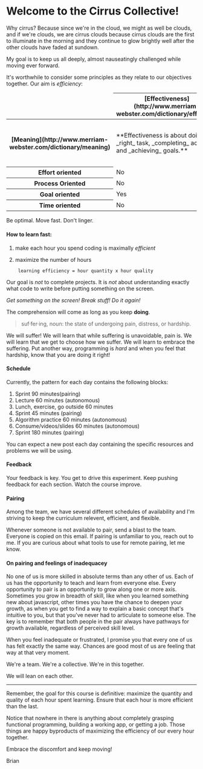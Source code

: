 # Welcome to the Cirrus Collective!

Why cirrus? Because since we're in the cloud, we might as well be clouds, and if we're clouds, we are cirrus clouds because cirrus clouds are the first to illuminate in the morning and they continue to glow brightly well after the other clouds have faded at sundown.

My goal is to keep us all deeply, almost nauseatingly challenged while moving ever forward.

It's worthwhile to consider some principles as they relate to our objectives together. Our aim is *efficiency*:

<table>
    <thead>
        <tr>
            <td></td>
            <th>[Effectiveness](http://www.merriam-webster.com/dictionary/effective)</th>
            <th>[Efficiency](http://www.merriam-webster.com/dictionary/efficiency)</th>
        </tr>
    </thead>
    <tbody>
        <tr>
            <th>[Meaning](http://www.merriam-webster.com/dictionary/meaning)</th>
            <td>**Effectiveness is about doing the _right_ task, _completing_ activities and _achieving_ goals.**</td>
            <td>**Efficiency is about doing things in an _optimal_ way, for example doing it the fastest or in the least expensive way. It could be the wrong thing, but it was done _optimally_.**</td>
        </tr>
        <tr>
            <th>Effort oriented</th>
            <td>No</td>
            <td>Yes</td>
        </tr>
        <tr>
            <th>Process Oriented</th>
            <td>No</td>
            <td>Yes</td>
        </tr>
        <tr>
            <th>Goal oriented</th>
            <td>Yes</td>
            <td>Yes</td>
        </tr>
        <tr>
            <th>Time oriented</th>
            <td>No</td>
            <td>Yes</td>
        </tr>
    </tbody>
</table>

Be optimal. Move fast. Don't linger.

#### How to learn fast:

1. make each hour you spend coding is maximally _efficient_
2. maximize the number of hours

        learning efficiency = hour quantity x hour quality


Our goal is _not_ to complete projects. It is _not_ about understanding exactly what code to write before putting something on the screen.

_Get something on the screen! Break stuff! Do it again!_

The comprehension will come as long as you keep **doing**.

>suf·fer·ing, noun: the state of undergoing pain, distress, or hardship.

We will suffer! We will learn that while suffering is unavoidable, pain is. We will learn that we get to choose how we suffer. We will learn to embrace the suffering. Put another way, programming is _hard_ and when you feel that hardship, know that you are doing it right!

#### Schedule
Currently, the pattern for each day contains the following blocks:

1. Sprint 90 minutes(pairing)
2. Lecture 60 minutes (autonomous)
3. Lunch, exercise, go outside 60 minutes
3. Sprint 45 minutes (pairing)
4. Algorithm practice 60 minutes (autonomous)
6. Consume/videos/slides  60 minutes (autonomous)
7. Sprint 180 minutes (pairing)

You can expect a new post each day containing the specific resources and problems we will be using.

#### Feedback
Your feedback is key. You get to drive this experiment. Keep pushing feedback for each section. Watch the course improve.

#### Pairing
Among the team, we have several different schedules of availability and I'm striving to keep the curriculum relevent, efficient, and flexible.

Whenever someone is not available to pair, send a blast to the team. Everyone is copied on this email. If pairing is unfamiliar to you, reach out to me. If you are curious about what tools to use for remote pairing, let me know.

#### On pairing and feelings of inadequacey
No one of us is more skilled in absolute terms than any other of us. Each of us has the opportunity to teach and learn from everyone else. Every opportunity to pair is an opportunity to grow along one or more axis. Sometimes you grow in breadth of skill, like when you learned something new about javascript, other times you have the chance to deepen your growth, as when you get to find a way to explain a basic concept that's intuitive to you, but that you've never had to articulate to someone else. The key is to remember that both people in the pair always have pathways for growth available, regardless of perceived skill level.

When you feel inadequate or frustrated, I promise you that every one of us has felt exactly the same way. Chances are good most of us are feeling that way at that very moment.

We're a team. We're a collective. We're in this together.

We will lean on each other.

___
Remember, the goal for this course is definitive: maximize the quantity and quality of each hour spent learning. Ensure that each hour is more efficient than the last.

Notice that nowhere in there is anything about completely grasping functional programming, building a working app, or getting a job. Those things are happy byproducts of maximizing the efficiency of our every hour together.

Embrace the discomfort and keep moving!

Brian
